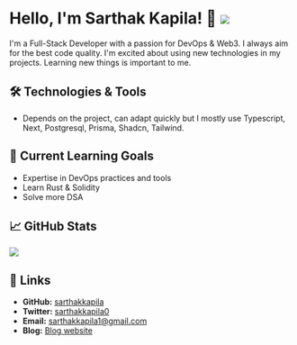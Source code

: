 # Hello, I'm Sarthak Kapila! 👋 [![](https://visitcount.itsvg.in/api?id=sarthakkapila&label=Profile%20Views&icon=6&pretty=false)](https://visitcount.itsvg.in)

I'm a Full-Stack Developer with a passion for DevOps & Web3. I always aim for the best code quality. I'm excited about using new technologies in my projects. Learning new things is important to me.

## 🛠️ Technologies & Tools

- Depends on the project, can adapt quickly but I mostly use Typescript, Next, Postgresql, Prisma, Shadcn, Tailwind.

## 🌱 Current Learning Goals

- Expertise in DevOps practices and tools
- Learn Rust & Solidity
- Solve more DSA

## 📈 GitHub Stats

![](https://github-readme-stats.vercel.app/api?username=sarthakkapila&theme=nightowl&hide_border=false&include_all_commits=true&count_private=false)<br/>

## 🔗 Links

- **GitHub:** [sarthakkapila](https://github.com/siinghd)
- **Twitter:** [sarthakkapila0](https://twitter.com/sarthakkapila0)
- **Email:** [sarthakkapila1@gmail.com](mailto:sarthakkapila1@gmail.com?subject=Hi%20there%F0%9F%91%8B&body=Hi%20there%F0%9F%91%8B%0A)
- **Blog:** [Blog website](https://sarthakkapila.xyz)
